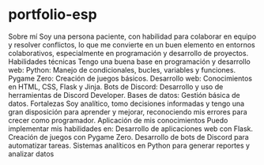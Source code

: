 # portfolio-esp
Sobre mí
Soy una persona paciente, con habilidad para colaborar en equipo y resolver conflictos, lo que me convierte en un buen elemento en entornos colaborativos, especialmente en programación y desarrollo de proyectos.
Habilidades técnicas
Tengo una buena base en programación y desarrollo web:
Python: Manejo de condicionales, bucles, variables y funciones.
Pygame Zero: Creación de juegos básicos.
Desarrollo web: Conocimientos en HTML, CSS, Flask y Jinja.
Bots de Discord: Desarrollo y uso de herramientas de Discord Developer.
Bases de datos: Gestión básica de datos.
Fortalezas
Soy analítico, tomo decisiones informadas y tengo una gran disposición para aprender y mejorar, reconociendo mis errores para crecer como programador.
Aplicación de mis conocimientos
Puedo implementar mis habilidades en:
Desarrollo de aplicaciones web con Flask.
Creación de juegos con Pygame Zero.
Desarrollo de bots de Discord para automatizar tareas.
Sistemas analíticos en Python para generar reportes y analizar datos